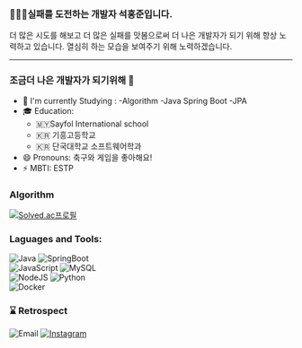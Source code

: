 <h3>🧑🏻‍💻실패를 도전하는 개발자 석홍준입니다.</h3>
    더 많은 시도를 해보고 더 많은 실패를 맛봄으로써 더 나은 개발자가 되기 위해 항상 노력하고 있습니다.
    열심히 하는 모습을 보여주기 위해 노력하겠습니다.
    <hr>
    
### 조금더 나은 개발자가 되기위해 👋
- 📖 I'm currently Studying :
    -Algorithm
    -Java Spring Boot
    -JPA
- 🎓 Education: 
    - 🇲🇾Sayfol International school
    - 🇰🇷 기흥고등학교
    - 🇰🇷 단국대학교 소프트웨어학과
- 😄 Pronouns: 축구와 게임을 좋아해요!
- ⚡ MBTI: ESTP


### Algorithm
[![Solved.ac프로필](http://mazassumnida.wtf/api/v2/generate_badge?boj=ggaye159)](https://solved.ac/ggaye159) 


### Laguages and Tools:
![Java](https://img.shields.io/badge/java-%23ED8B00.svg?style=flat&logo=Java&logoColor=white)
![SpringBoot](https://img.shields.io/badge/SpringBoot-6DB33F.svg?style=flat&logo=SpringBoot&logoColor=white) <br>
![JavaScript](https://img.shields.io/badge/javascript-%23323330.svg?style=flat&logo=javascript&logoColor=%23F7DF1E)
![MySQL](https://img.shields.io/badge/mysql-%2300f.svg?style=flat&logo=mysql&logoColor=white)<br>
![NodeJS](https://img.shields.io/badge/node.js-6DA55F?style=for-the-badge&logo=node.js&logoColor=white)
![Python](https://img.shields.io/badge/python-3670A0?style=flat&logo=python&logoColor=ffdd54)<br>
![Docker](https://img.shields.io/badge/Docker-Blue?style=flat&logo=Docker&logoColor=white)<br>



### ⌛️ Retrospect


![Email](https://img.shields.io/badge/32172086@dankook.ac.kr-red?logo=gmail&logoColor=fff) [![Instagram](https://img.shields.io/badge/instagram-E4405F?style=flat-square&logo=instagram&logoColor=white)](https://www.instagram.com/sh_.jun/)


[instagram]:https://www.instagram.com/sh_.jun/
[email]:32172086@dankook.ac.kr
